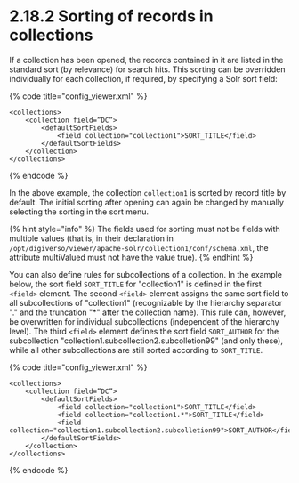 # 2.18.2 Sorting of records in collections

If a collection has been opened, the records contained in it are listed in the standard sort \(by relevance\) for search hits. This sorting can be overridden individually for each collection, if required, by specifying a Solr sort field:

{% code title="config\_viewer.xml" %}
```markup
<collections>
    <collection field=”DC”>
        <defaultSortFields>
            <field collection="collection1">SORT_TITLE</field>
        </defaultSortFields>
    </collection>
</collections>
```
{% endcode %}

In the above example, the collection `collection1` is sorted by record title by default. The initial sorting after opening can again be changed by manually selecting the sorting in the sort menu.

{% hint style="info" %}
The fields used for sorting must not be fields with multiple values \(that is, in their declaration in `/opt/digiverso/viewer/apache-solr/collection1/conf/schema.xml`, the attribute multiValued must not have the value true\).
{% endhint %}

You can also define rules for subcollections of a collection. In the example below, the sort field `SORT_TITLE` for "collection1" is defined in the first `<field>` element. The second `<field>` element assigns the same sort field to all subcollections of "collection1" \(recognizable by the hierarchy separator "." and the truncation "\*" after the collection name\). This rule can, however, be overwritten for individual subcollections \(independent of the hierarchy level\). The third `<field>` element defines the sort field `SORT_AUTHOR` for the subcollection "collection1.subcollection2.subcolletion99" \(and only these\), while all other subcollections are still sorted according to `SORT_TITLE`.

{% code title="config\_viewer.xml" %}
```markup
<collections>
    <collection field=”DC”>
        <defaultSortFields>
            <field collection="collection1">SORT_TITLE</field>
            <field collection="collection1.*">SORT_TITLE</field>
            <field collection="collection1.subcollection2.subcolletion99">SORT_AUTHOR</field>   
        </defaultSortFields>
    </collection>
</collections>
```
{% endcode %}

